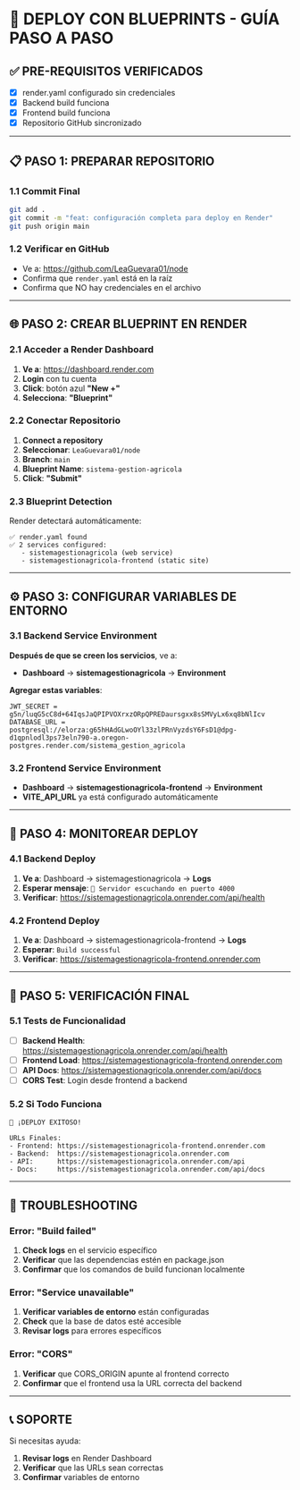# 🚀 DEPLOY CON BLUEPRINTS - GUÍA PASO A PASO

## ✅ PRE-REQUISITOS VERIFICADOS
- [x] render.yaml configurado sin credenciales
- [x] Backend build funciona
- [x] Frontend build funciona
- [x] Repositorio GitHub sincronizado

---

## 📋 PASO 1: PREPARAR REPOSITORIO

### 1.1 Commit Final
```bash
git add .
git commit -m "feat: configuración completa para deploy en Render"
git push origin main
```

### 1.2 Verificar en GitHub
- Ve a: https://github.com/LeaGuevara01/node
- Confirma que `render.yaml` está en la raíz
- Confirma que NO hay credenciales en el archivo

---

## 🌐 PASO 2: CREAR BLUEPRINT EN RENDER

### 2.1 Acceder a Render Dashboard
1. **Ve a**: https://dashboard.render.com
2. **Login** con tu cuenta
3. **Click**: botón azul **"New +"**
4. **Selecciona**: **"Blueprint"**

### 2.2 Conectar Repositorio
1. **Connect a repository**
2. **Seleccionar**: `LeaGuevara01/node`
3. **Branch**: `main` 
4. **Blueprint Name**: `sistema-gestion-agricola`
5. **Click**: **"Submit"**

### 2.3 Blueprint Detection
Render detectará automáticamente:
```
✅ render.yaml found
✅ 2 services configured:
   - sistemagestionagricola (web service)
   - sistemagestionagricola-frontend (static site)
```

---

## ⚙️ PASO 3: CONFIGURAR VARIABLES DE ENTORNO

### 3.1 Backend Service Environment
**Después de que se creen los servicios**, ve a:
- **Dashboard** → **sistemagestionagricola** → **Environment**

**Agregar estas variables**:
```
JWT_SECRET = g5n/luqG5cC8d+64IqsJaQPIPVOXrxzORpQPREDaursgxx8sSMVyLx6xq8bNlIcv
DATABASE_URL = postgresql://elorza:g65hHAdGLwoOYl33zlPRnVyzdsY6FsD1@dpg-d1qpnlodl3ps73eln790-a.oregon-postgres.render.com/sistema_gestion_agricola
```

### 3.2 Frontend Service Environment
- **Dashboard** → **sistemagestionagricola-frontend** → **Environment**
- **VITE_API_URL** ya está configurado automáticamente

---

## 🔄 PASO 4: MONITOREAR DEPLOY

### 4.1 Backend Deploy
1. **Ve a**: Dashboard → sistemagestionagricola → **Logs**
2. **Esperar mensaje**: `🚀 Servidor escuchando en puerto 4000`
3. **Verificar**: https://sistemagestionagricola.onrender.com/api/health

### 4.2 Frontend Deploy  
1. **Ve a**: Dashboard → sistemagestionagricola-frontend → **Logs**
2. **Esperar**: `Build successful`
3. **Verificar**: https://sistemagestionagricola-frontend.onrender.com

---

## 🎯 PASO 5: VERIFICACIÓN FINAL

### 5.1 Tests de Funcionalidad
- [ ] **Backend Health**: https://sistemagestionagricola.onrender.com/api/health
- [ ] **Frontend Load**: https://sistemagestionagricola-frontend.onrender.com
- [ ] **API Docs**: https://sistemagestionagricola.onrender.com/api/docs
- [ ] **CORS Test**: Login desde frontend a backend

### 5.2 Si Todo Funciona
```
🎉 ¡DEPLOY EXITOSO!

URLs Finales:
- Frontend: https://sistemagestionagricola-frontend.onrender.com
- Backend:  https://sistemagestionagricola.onrender.com
- API:      https://sistemagestionagricola.onrender.com/api
- Docs:     https://sistemagestionagricola.onrender.com/api/docs
```

---

## 🚨 TROUBLESHOOTING

### Error: "Build failed"
1. **Check logs** en el servicio específico
2. **Verificar** que las dependencias estén en package.json
3. **Confirmar** que los comandos de build funcionan localmente

### Error: "Service unavailable" 
1. **Verificar variables de entorno** están configuradas
2. **Check** que la base de datos esté accesible
3. **Revisar logs** para errores específicos

### Error: "CORS"
1. **Verificar** que CORS_ORIGIN apunte al frontend correcto
2. **Confirmar** que el frontend usa la URL correcta del backend

---

## 📞 SOPORTE

Si necesitas ayuda:
1. **Revisar logs** en Render Dashboard
2. **Verificar** que las URLs sean correctas
3. **Confirmar** variables de entorno
